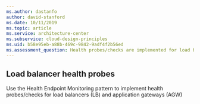 ```yaml
---
ms.author: dastanfo
author: david-stanford
ms.date: 10/11/2019
ms.topic: article
ms.service: architecture-center
ms.subservice: cloud-design-principles
ms.uid: b58e95eb-a88b-469c-9842-9adf4f2b56ed
ms.assessment_question: Health probes/checks are implemented for load balancers (LB) and application gateways (AGW)
---
```

## Load balancer health probes

Use the Health Endpoint Monitoring pattern to implement health probes/checks for load balancers (LB) and application gateways (AGW)

